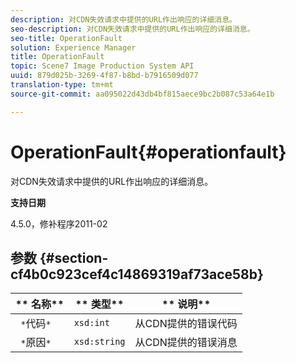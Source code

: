 ```yaml
---
description: 对CDN失效请求中提供的URL作出响应的详细消息。
seo-description: 对CDN失效请求中提供的URL作出响应的详细消息。
seo-title: OperationFault
solution: Experience Manager
title: OperationFault
topic: Scene7 Image Production System API
uuid: 879d025b-3269-4f87-b8bd-b7916509d077
translation-type: tm+mt
source-git-commit: aa095022d43db4bf815aece9bc2b087c53a64e1b

---
```



# OperationFault{#operationfault}

对CDN失效请求中提供的URL作出响应的详细消息。

**支持日期**

4.5.0，修补程序2011-02

## 参数 {#section-cf4b0c923cef4c14869319af73ace58b}

| ** 名称** | ** 类型** | ** 说明** |
|---|---|---|
| ` *`代码`*` | `xsd:int` | 从CDN提供的错误代码 |
| ` *`原因`*` | `xsd:string` | 从CDN提供的错误消息 |

